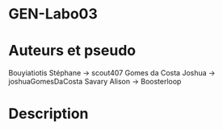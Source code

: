 # GEN-Labo03

# Auteurs et pseudo
Bouyiatiotis Stéphane -> scout407
Gomes da Costa Joshua -> joshuaGomesDaCosta
Savary Alison         -> Boosterloop

# Description
